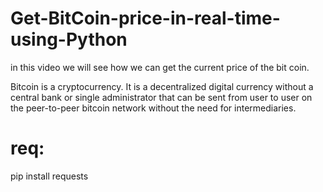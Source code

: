# Get-BitCoin-price-in-real-time-using-Python

in this video we will see how we can get the current price of the bit coin.

Bitcoin is a cryptocurrency. It is a decentralized digital currency without a central bank or single administrator that can be sent from user to user on the peer-to-peer bitcoin network without the need for intermediaries.



# req:

pip install requests
